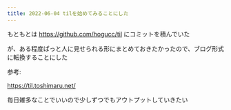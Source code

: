 ```yaml
---
title: 2022-06-04 tilを始めてみることにした
---
```


もともとは https://github.com/hogucc/til にコミットを積んでいた

が、ある程度ぱっと人に見せられる形にまとめておきたかったので、ブログ形式に転換することにした

参考:

https://til.toshimaru.net/ 

毎日雑多なことでいいので少しずつでもアウトプットしていきたい
